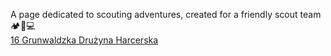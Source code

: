 A page dedicated to scouting adventures, created for a friendly scout team🏕️🌲💻  
[16 Grunwaldzka Drużyna Harcerska](https://16gdh.pl/)

